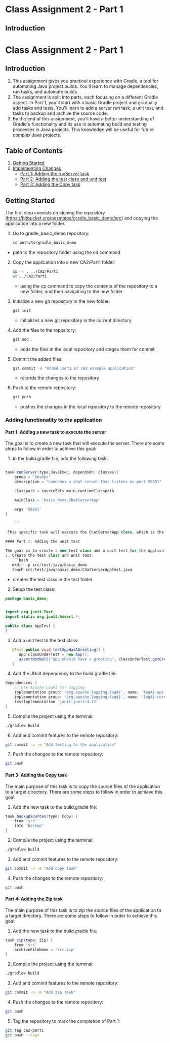 # Class Assignment 2 - Part 1

## Introduction

# Class Assignment 2 - Part 1

## Introduction

1. This assignment gives you practical experience with Gradle, a tool for automating Java project builds. You'll learn to manage dependencies, run tasks, and automate builds.
2. The assignment is split into parts, each focusing on a different Gradle aspect. In Part 1, you'll start with a basic Gradle project and gradually add tasks and tests. You'll learn to add a server run task, a unit test, and tasks to backup and archive the source code.
3. By the end of this assignment, you'll have a better understanding of Gradle's functionality and its use in automating build and testing processes in Java projects. This knowledge will be useful for future complex Java projects.
## Table of Contents

1. [Getting Started](#Getting-started)
2. [Implementing Changes](#Implementing-Changes)
    - [Part 1: Adding the runServer task](#Part-1-Adding-the-runServer-task)
    - [Part 2: Adding the test class and unit test](#Part-2-Adding-the-test-class-and-unit-test)
    - [Part 3: Adding the Copy task](#Part-3-Addding-the-Copy-task)



## Getting Started

The first step consists on cloning the repository (https://bitbucket.org/pssmatos/gradle_basic_demo/src) and copying the application into a new folder. 


1. Go to gradle_basic_demo repository:
   ```bash
   cd path/to/gradle_basic_demo
   ```
- path to the repository folder using the cd command

2. Copy the application into a new CA2/Part1 folder:
   ```bash
   cp -r . ../CA2/Part1
   cd ../CA2/Part1
   ```
    - using the cp command to copy the contents of the repository to a new folder, and then navigating to the new folder

3. Initialize a new git repository in the new folder:
   ```bash
   git init
   ```
    - initializes a new git repository in the current directory
4. Add the files to the repository:
   ```bash
   git add .
   ```
    - adds the files in the local repository and stages them for commit
5. Commit the added files:
   ```bash
   git commit -m "Added part1 of CA2 example application"
   ```
    - records the changes to the repository
6. Push to the remote repository:
   ```bash
   git push
   ```
    - pushes the changes in the local repository to the remote repository


### Adding functionality to the application
#### Part 1: Adding a new task to execute the server

The goal is to create a new task that will execute the server. There are some steps to follow in order to achieve this goal:
1.   In the build.gradle file, add the following task:
```gradle

task runServer(type:JavaExec, dependsOn: classes){
    group = "DevOps"
    description = "Launches a chat server that listens on port 59001"

    classpath = sourceSets.main.runtimeClasspath

    mainClass = 'basic_demo.ChatServerApp'

    args '59001'
}

    ```

-This specific task will execute the ChatServerApp class, which is the main class of the application. The task will listen on port 59001.

#### Part 2: Adding the unit test

The goal is to create a new test class and a unit test for the application. The steps to do so are:
1. Create the test class and unit test:
   ```bash
   mkdir -p src/test/java/basic_demo
   touch src/test/java/basic_demo/ChatServerAppTest.java
   ```
   - creates the test class in the test folder

2. Setup the test class:
```java
package basic_demo;


import org.junit.Test;
import static org.junit.Assert.*;

public class AppTest {
}
```
3. Add a unit test to the test class:
```java
   @Test public void testAppHasAGreeting() {
      App classUnderTest = new App();
      assertNotNull("app should have a greeting", classUnderTest.getGreeting());
   }
```
4. Add the JUnit dependency to the build.gradle file:
```gradle
dependencies {
    // Use Apache Log4J for logging
    implementation group: 'org.apache.logging.log4j', name: 'log4j-api', version: '2.11.2'
    implementation group: 'org.apache.logging.log4j', name: 'log4j-core', version: '2.11.2'
    testImplementation 'junit:junit:4.12'
}
```

5. Compile the project using the terminal:
```bash
./gradlew build
```
6. Add and commit features to the remote repository:
```bash
git commit -a -m "Add testing to the application"
```
7. Push the changes to the remote repository:
```bash
git push
```

#### Part 3: Adding the Copy task
The main purpose of this task is to copy the source files of the application to a target directory. There are some steps to follow in order to achieve this goal:
1. Add the new task to the build.gradle file:
```gradle
task backupSources(type: Copy) {
    from 'src'
    into 'backup'
}
```
2. Compile the project using the terminal:
```bash
./gradlew build
```

3. Add and commit features to the remote repository:
```bash
git commit -a -m "Add copy task"
```
4. Push the changes to the remote repository:
```bash
git push
```

#### Part 4: Adding the Zip task
The main purpose of this task is to zip the source files of the application to a target directory. There are some steps to follow in order to achieve this goal:
1. Add the new task to the build.gradle file:
```gradle
task zip(type: Zip) {
    from 'src'
    archiveFileName = 'src.zip'
}
```
2. Compile the project using the terminal:
```bash
./gradlew build
```
3. Add and commit features to the remote repository:
```bash
git commit -a -m "Add zip task"
```
4. Push the changes to the remote repository:
```bash
git push
```
5. Tag the repository to mark the completion of Part 1:
```bash
git tag ca2-part1
git push --tags
```
